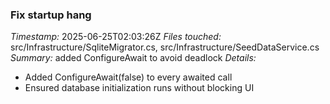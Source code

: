 ### Fix startup hang
*Timestamp:* 2025-06-25T02:03:26Z
*Files touched:* src/Infrastructure/SqliteMigrator.cs, src/Infrastructure/SeedDataService.cs
*Summary:* added ConfigureAwait to avoid deadlock
*Details:*
- Added ConfigureAwait(false) to every awaited call
- Ensured database initialization runs without blocking UI
